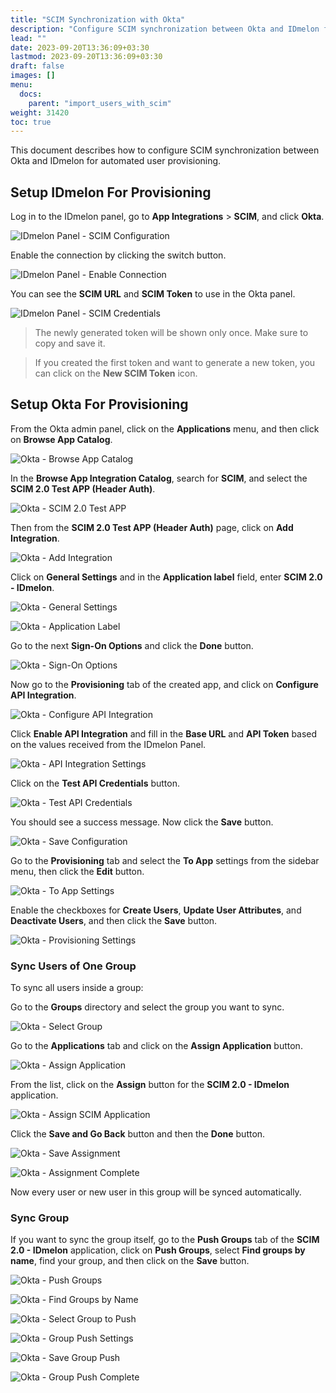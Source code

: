 ```yaml
---
title: "SCIM Synchronization with Okta"
description: "Configure SCIM synchronization between Okta and IDmelon for automated user provisioning"
lead: ""
date: 2023-09-20T13:36:09+03:30
lastmod: 2023-09-20T13:36:09+03:30
draft: false
images: []
menu:
  docs:
    parent: "import_users_with_scim"
weight: 31420
toc: true
---
```


This document describes how to configure SCIM synchronization between Okta and IDmelon for automated user provisioning.

## Setup IDmelon For Provisioning

Log in to the IDmelon panel, go to **App Integrations** > **SCIM**, and click **Okta**.

![IDmelon Panel - SCIM Configuration](/images/vendor/scim/okta/panel_01.png)

Enable the connection by clicking the switch button.

![IDmelon Panel - Enable Connection](/images/vendor/scim/okta/panel_02.png)

You can see the **SCIM URL** and **SCIM Token** to use in the Okta panel.

![IDmelon Panel - SCIM Credentials](/images/vendor/scim/okta/panel_03.png)

> The newly generated token will be shown only once. Make sure to copy and save it.

> If you created the first token and want to generate a new token, you can click on the **New SCIM Token** icon.

## Setup Okta For Provisioning

From the Okta admin panel, click on the **Applications** menu, and then click on **Browse App Catalog**.

![Okta - Browse App Catalog](/images/vendor/scim/okta/01.png)

In the **Browse App Integration Catalog**, search for **SCIM**, and select the **SCIM 2.0 Test APP (Header Auth)**.

![Okta - SCIM 2.0 Test APP](/images/vendor/scim/okta/02.png)

Then from the **SCIM 2.0 Test APP (Header Auth)** page, click on **Add Integration**.

![Okta - Add Integration](/images/vendor/scim/okta/03.png)

Click on **General Settings** and in the **Application label** field, enter **SCIM 2.0 - IDmelon**.

![Okta - General Settings](/images/vendor/scim/okta/04.png)

![Okta - Application Label](/images/vendor/scim/okta/05.png)

Go to the next **Sign-On Options** and click the **Done** button.

![Okta - Sign-On Options](/images/vendor/scim/okta/06.png)

Now go to the **Provisioning** tab of the created app, and click on **Configure API Integration**.

![Okta - Configure API Integration](/images/vendor/scim/okta/08.png)

Click **Enable API Integration** and fill in the **Base URL** and **API Token** based on the values received from the IDmelon Panel.

![Okta - API Integration Settings](/images/vendor/scim/okta/09.png)

Click on the **Test API Credentials** button.

![Okta - Test API Credentials](/images/vendor/scim/okta/10.png)

You should see a success message. Now click the **Save** button.

![Okta - Save Configuration](/images/vendor/scim/okta/11.png)

Go to the **Provisioning** tab and select the **To App** settings from the sidebar menu, then click the **Edit** button.

![Okta - To App Settings](/images/vendor/scim/okta/13.png)

Enable the checkboxes for **Create Users**, **Update User Attributes**, and **Deactivate Users**, and then click the **Save** button.

![Okta - Provisioning Settings](/images/vendor/scim/okta/14.png)

### Sync Users of One Group

To sync all users inside a group:

Go to the **Groups** directory and select the group you want to sync.

![Okta - Select Group](/images/vendor/scim/okta/15.png)

Go to the **Applications** tab and click on the **Assign Application** button.

![Okta - Assign Application](/images/vendor/scim/okta/16.png)

From the list, click on the **Assign** button for the **SCIM 2.0 - IDmelon** application.

![Okta - Assign SCIM Application](/images/vendor/scim/okta/17.png)

Click the **Save and Go Back** button and then the **Done** button.

![Okta - Save Assignment](/images/vendor/scim/okta/18.png)

![Okta - Assignment Complete](/images/vendor/scim/okta/19.png)

Now every user or new user in this group will be synced automatically.

### Sync Group

If you want to sync the group itself, go to the **Push Groups** tab of the **SCIM 2.0 - IDmelon** application, click on **Push Groups**, select **Find groups by name**, find your group, and then click on the **Save** button.

![Okta - Push Groups](/images/vendor/scim/okta/20.png)

![Okta - Find Groups by Name](/images/vendor/scim/okta/21.png)

![Okta - Select Group to Push](/images/vendor/scim/okta/22.png)

![Okta - Group Push Settings](/images/vendor/scim/okta/23.png)

![Okta - Save Group Push](/images/vendor/scim/okta/24.png)

![Okta - Group Push Complete](/images/vendor/scim/okta/25.png)
